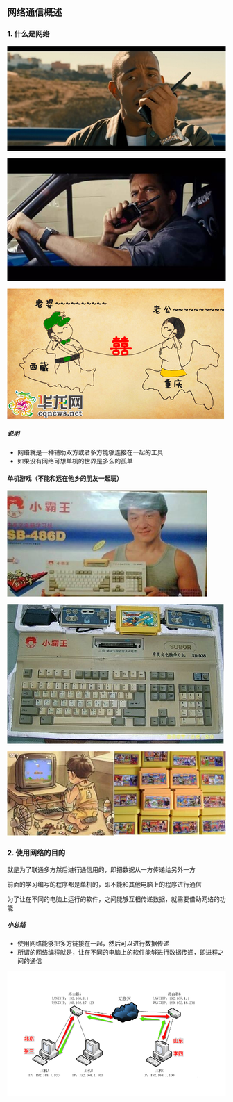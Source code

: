 ## 网络通信概述
### 1. 什么是网络

![alt文本](Images/1509251610362274.jpg "Title")

![alt文本](Images/7bec4421be9a45ffb2f17d0a1fac129f_th.jpeg "Title")

![alt文本](Images/b8ac6f2471851372ca6b35.jpg "Title")

##### 说明
+ 网络就是一种辅助双方或者多方能够连接在一起的工具
+ 如果没有网络可想单机的世界是多么的孤单

#### 单机游戏（不能和远在他乡的朋友一起玩）

![alt文本](Images/20160312081117_08d13b461d1fddd3775d8a7a1db37b10_3.jpeg "Title")

![alt文本](Images/23030474471407226366.jpg "Title")

![alt文本](Images/2834823748728347823742.jpg "Title")

### 2. 使用网络的目的
就是为了联通多方然后进行通信用的，即把数据从一方传递给另外一方

前面的学习编写的程序都是单机的，即不能和其他电脑上的程序进行通信

为了让在不同的电脑上运行的软件，之间能够互相传递数据，就需要借助网络的功能

##### 小总结
+ 使用网络能够把多方链接在一起，然后可以进行数据传递
+ 所谓的网络编程就是，让在不同的电脑上的软件能够进行数据传递，即进程之间的通信

![alt文本](Images/Snip20160901_55.png "Title")
